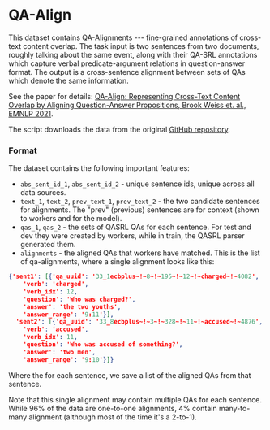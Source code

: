 # QA-Align

This dataset contains QA-Alignments --- fine-grained annotations of cross-text content overlap. 
The task input is two sentences from two documents, roughly talking about the same event, along with their QA-SRL annotations 
which capture verbal predicate-argument relations in question-answer format. The output is a cross-sentence alignment between sets of QAs which denote the same information.   

See the paper for details: [QA-Align: Representing Cross-Text Content Overlap by Aligning Question-Answer Propositions, Brook Weiss et. al., EMNLP 2021](https://aclanthology.org/2021.emnlp-main.778/).

The script downloads the data from the original [GitHub repository](https://github.com/DanielaBWeiss/QA-ALIGN). 

### Format

The dataset contains the following important features:
 
* `abs_sent_id_1`, `abs_sent_id_2` - unique sentence ids, unique across all data sources. 
* `text_1`, `text_2`, `prev_text_1`, `prev_text_2` - the two candidate sentences for alignments. The "prev" (previous) sentences are for context (shown to workers and for the model). 
* `qas_1`, `qas_2` - the sets of QASRL QAs for each sentence. For test and dev they were created by workers, while in train, the QASRL parser generated them. 
* `alignments` - the aligned QAs that workers have matched. This is the list of qa-alignments, where a single alignment looks like this:

```json
{'sent1': [{'qa_uuid': '33_1ecbplus~!~8~!~195~!~12~!~charged~!~4082',
    'verb': 'charged',
    'verb_idx': 12,
    'question': 'Who was charged?',
    'answer': 'the two youths',
    'answer_range': '9:11'}],
  'sent2': [{'qa_uuid': '33_8ecbplus~!~3~!~328~!~11~!~accused~!~4876',
    'verb': 'accused',
    'verb_idx': 11,
    'question': 'Who was accused of something?',
    'answer': 'two men',
    'answer_range': '9:10'}]}
```
Where the for each sentence, we save a list of the aligned QAs from that sentence. 

Note that this single alignment may contain multiple QAs for each sentence. While 96% of the data are one-to-one alignments, 4% contain many-to-many alignment (although most of the time it's a 2-to-1).

